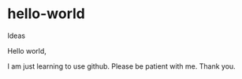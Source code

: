 # hello-world
Ideas

Hello world,

I am just learning to use github.  Please be patient with me.
Thank you.
